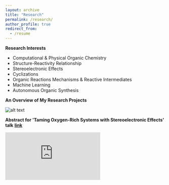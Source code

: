 ```yaml
---
layout: archive
title: "Research"
permalink: /research/
author_profile: true
redirect_from:
  - /resume
---
```


**Research Interests**
+ Computational & Physical Organic Chemistry
+ Structure-Reactivity Relationship 
+ Stereoelectronic Effects
+ Cyclizations
+ Organic Reactions Mechanisms & Reactive Intermediates
+ Machine Learning
+ Autonomous Organic Synthesis

**An Overview of My Research Projects**

![alt text](https://gabegomes.github.io/images/projects_April_2018.png "projects_April_2018.png")


**Abstract for 'Taming Oxygen-Rich Systems with Stereoelectronic Effects' talk**
**[<u>link</u>](https://gabegomes.github.io/files/Abstract_talk_UFRJ_Gabe_Gomes_July_2018.pdf)** 

<embed src="https://gabegomes.github.io/files/Abstract_talk_UFRJ_Gabe_Gomes_July_2018.pdf" type="application/pdf" />
